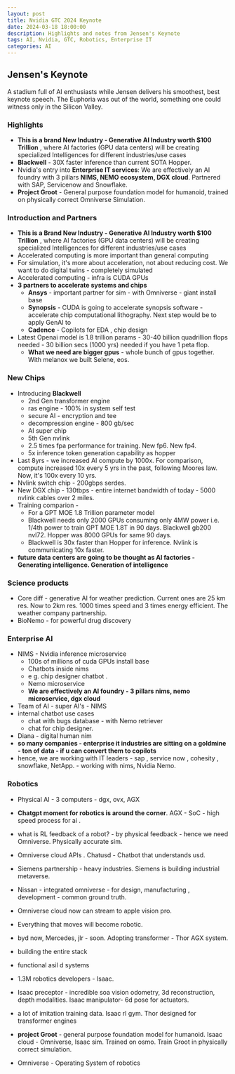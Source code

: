 ```yaml
---
layout: post
title: Nvidia GTC 2024 Keynote  
date: 2024-03-18 18:00:00
description: Highlights and notes from Jensen's Keynote  
tags: AI, Nvidia, GTC, Robotics, Enterprise IT
categories: AI 
---
```


## Jensen's Keynote

A stadium full of AI enthusiasts while Jensen delivers his smoothest, best keynote speech. The Euphoria was out of the world, something one could witness only in the Silicon Valley. 

### Highlights 
- **This is a brand New Industry - Generative AI Industry worth $100 Trillion** , where AI factories (GPU data centers) will be creating specialized Intelligences for different industries/use cases 
- **Blackwell** - 30X faster inference than current SOTA Hopper. 
- Nvidia's entry into  **Enterprise IT services**: We are effectively an AI foundry with 3 pillars **NIMS, NEMO ecosystem, DGX cloud**. Partnered with SAP, Servicenow and Snowflake. 
- **Project Groot** - General purpose foundation model for humanoid, trained on physically correct Omniverse Simulation. 


### Introduction and Partners 

- **This is a Brand New Industry - Generative AI Industry worth $100 Trillion** , where AI factories (GPU data centers) will be creating specialized Intelligences for different industries/use cases 
- Accelerated computing is more important than general computing
- For simulation, it's more about acceleration, not about reducing cost. We want to do digital twins - completely simulated 
- Accelerated computing - infra is CUDA GPUs 
- **3 partners to accelerate systems and chips** 
    - **Ansys** - important partner for sim - with Omniverse  - giant install base 
    - **Synopsis** - CUDA is going to accelerate synopsis software - accelerate chip computational  lithography. Next step would be to apply GenAI to 
    - **Cadence** - Copilots for EDA , chip design
- Latest Openai model is 1.8 trillion params - 30-40 billion quadrillion flops needed - 30 billion secs (1000 yrs) needed if you have 1 peta flop. 
   - **What we need are bigger gpus** - whole bunch of gpus together. With melanox we built Selene, eos.

### New Chips 

- Introducing **Blackwell** 
   - 2nd Gen transformer engine
   - ras engine - 100% in system self test 
   - secure AI - encryption and tee
   - decompression engine - 800 gb/sec
   - AI super chip 
   - 5th Gen nvlink 
   - 2.5 times fpa performance for training. New fp6. New fp4. 
   - 5x inference token generation capability as hopper
- Last 8yrs - we increased AI compute by 1000x. For comparison,  compute increased 10x every 5 yrs in the past, following Moores law. Now, it's 100x every 10 yrs. 
- Nvlink switch chip - 200gbps serdes. 
- New DGX chip - 130tbps - entire internet bandwidth of today - 5000 nvlink cables over 2 miles. 
- Training comparion - 
  - For a GPT MOE 1.8 Trillion parameter model 
  - Blackwell needs only 2000 GPUs consuming only 4MW power i.e. 1/4th power to train GPT MOE 1.8T in 90 days. Blackwell gb200 nvl72. Hopper was 8000 GPUs for same 90 days. 
  - Blackwell is 30x faster than Hopper for inference. Nvlink is communicating 10x faster. 
- **future data centers are going to be thought as AI factories - Generating intelligence. Generation of intelligence**

### Science products 

- Core diff - generative AI for weather prediction. Current ones are 25 km res. Now to 2km res. 1000 times speed and 3 times energy efficient. The weather company partnership. 
- BioNemo - for powerful drug discovery 

### Enterprise AI  

- NIMS - Nvidia inference microservice 
    - 100s of millions of cuda GPUs install base
    - Chatbots inside nims 
    - e g. chip designer chatbot . 
    - Nemo microservice 
    - **We are effectively an AI foundry - 3 pillars nims, nemo microservice, dgx cloud** 
- Team of AI - super AI's - NIMS
- internal chatbot use cases
   - chat with bugs database  - with Nemo retriever 
   - chat for chip designer.  
- Diana - digital human nim 
- **so many companies - enterprise it industries are sitting on a goldmine - ton of data - if u can convert them to copilots** 
- hence, we are working with IT leaders -  sap , service now , cohesity , snowflake, NetApp. - working with nims, Nvidia Nemo. 

### Robotics 

- Physical AI - 3 computers - dgx, ovx, AGX 

- **Chatgpt moment for robotics is around the corner**. AGX - SoC - high speed process for ai .
- what is RL feedback of a robot? - by physical feedback - hence we need Omniverse. Physically accurate sim. 
- Omniverse cloud APIs . Chatusd - Chatbot that understands usd. 
- Siemens partnership - heavy industries. Siemens is building industrial metaverse. 
- Nissan - integrated omniverse - for design, manufacturing , development - common ground truth. 
- Omniverse cloud now can stream to apple vision pro. 
- Everything that moves will become robotic. 
- byd now, Mercedes, jlr - soon. Adopting transformer - Thor AGX system. 
- building the entire stack 
- functional asil d systems 
- 1.3M robotics developers - Isaac. 
- Isaac preceptor - incredible soa vision odometry, 3d reconstruction, depth modalities. Isaac manipulator- 6d pose for actuators. 
- a lot of imitation training data. Isaac rl gym. Thor designed for transformer engines
- **project Groot** - general purpose foundation model for humanoid. Isaac cloud - Omniverse, Isaac sim. Trained on osmo. Train Groot in physically correct simulation. 
- Omniverse - Operating System of robotics 
